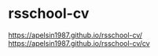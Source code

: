# rsschool-cv
https://apelsin1987.github.io/rsschool-cv/
https://apelsin1987.github.io/rsschool-cv/cv

